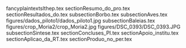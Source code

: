 fancyplaintextslthep.tex
sectionResumo_do_pro.tex
sectionResultados_do.tex
subsectionBorbo.tex
subsectionAves.tex
figures/dados_piloto1/dados_piloto1.jpg
subsectionBaleias.tex
figures/crop_Moria2/crop_Moria2.jpg
figures/DSC_0393/DSC_0393.JPG
subsectionSintese.tex
sectionConcluses_PI.tex
sectionApoio_institu.tex
sectionAplicao_da_RT.tex
sectionProduo_no_per.tex
